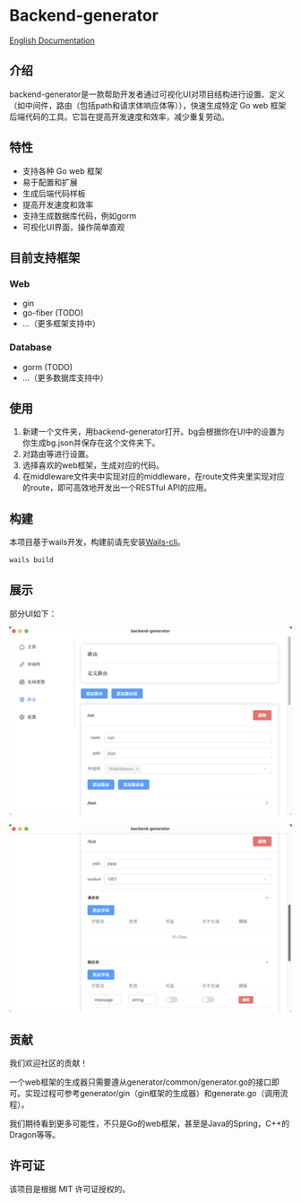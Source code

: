 # Backend-generator

[English Documentation](README.md)

## 介绍

backend-generator是一款帮助开发者通过可视化UI对项目结构进行设置、定义（如中间件，路由（包括path和请求体响应体等）），快速生成特定 Go web 框架后端代码的工具。它旨在提高开发速度和效率，减少重复劳动。

## 特性

- 支持各种 Go web 框架
- 易于配置和扩展
- 生成后端代码样板
- 提高开发速度和效率
- 支持生成数据库代码，例如gorm
- 可视化UI界面，操作简单直观

## 目前支持框架

### Web

- gin
- go-fiber (TODO)
- ...（更多框架支持中）

### Database

- gorm (TODO)
- ...（更多数据库支持中）

## 使用

1. 新建一个文件夹，用backend-generator打开。bg会根据你在UI中的设置为你生成bg.json并保存在这个文件夹下。
2. 对路由等进行设置。
3. 选择喜欢的web框架，生成对应的代码。
4. 在middleware文件夹中实现对应的middleware，在route文件夹里实现对应的route，即可高效地开发出一个RESTful API的应用。

## 构建

本项目基于wails开发，构建前请先安装[Wails-cli](https://wails.io/docs/gettingstarted/installation)。

```bash
wails build
```

## 展示

部分UI如下：

![UI截图1](image/zh-1.png)

![UI截图2](image/zh-2.png)

## 贡献

我们欢迎社区的贡献！

一个web框架的生成器只需要遵从generator/common/generator.go的接口即可。实现过程可参考generator/gin（gin框架的生成器）和generate.go（调用流程）。

我们期待看到更多可能性，不只是Go的web框架，甚至是Java的Spring，C++的Dragon等等。

## 许可证

该项目是根据 MIT 许可证授权的。